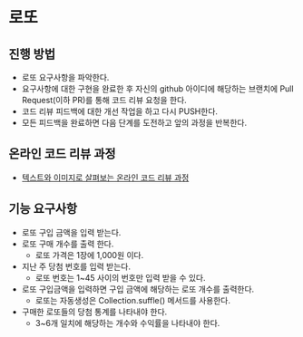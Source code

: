 # 로또
## 진행 방법
* 로또 요구사항을 파악한다.
* 요구사항에 대한 구현을 완료한 후 자신의 github 아이디에 해당하는 브랜치에 Pull Request(이하 PR)를 통해 코드 리뷰 요청을 한다.
* 코드 리뷰 피드백에 대한 개선 작업을 하고 다시 PUSH한다.
* 모든 피드백을 완료하면 다음 단계를 도전하고 앞의 과정을 반복한다.

## 온라인 코드 리뷰 과정
* [텍스트와 이미지로 살펴보는 온라인 코드 리뷰 과정](https://github.com/next-step/nextstep-docs/tree/master/codereview)


## 기능 요구사항
* 로또 구입 금액을 입력 받는다.
* 로또 구매 개수를 출력 한다.
  * 로또 가격은 1장에 1,000원 이다.
* 지난 주 당첨 번호를 입력 받는다.
  * 로또 번호는 1~45 사이의 번호만 입력 받을 수 있다.
* 로또 구입금액을 입력하면 구입 금액에 해당하는 로또 개수를 출력한다.
  * 로또는 자동생성은 Collection.suffle() 메서드를 사용한다.
* 구매한 로또들의 당첨 통계를 나타내야 한다.
  * 3~6개 일치에 해당하는 개수와 수익률을 나타내야 한다.
